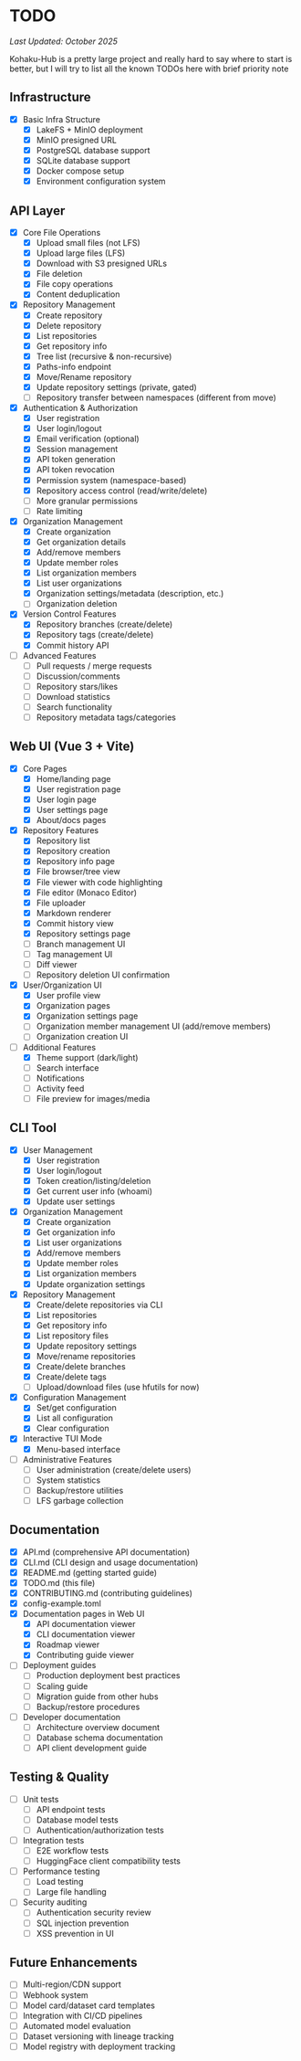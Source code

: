 # TODO

*Last Updated: October 2025*

Kohaku-Hub is a pretty large project and really hard to say where to start is better, but I will try to list all the known TODOs here with brief priority note

## Infrastructure
- [x] Basic Infra Structure
    - [x] LakeFS + MinIO deployment
    - [x] MinIO presigned URL
    - [x] PostgreSQL database support
    - [x] SQLite database support
    - [x] Docker compose setup
    - [x] Environment configuration system

## API Layer
- [x] Core File Operations
    - [x] Upload small files (not LFS)
    - [x] Upload large files (LFS)
    - [x] Download with S3 presigned URLs
    - [x] File deletion
    - [x] File copy operations
    - [x] Content deduplication
- [x] Repository Management
    - [x] Create repository
    - [x] Delete repository
    - [x] List repositories
    - [x] Get repository info
    - [x] Tree list (recursive & non-recursive)
    - [x] Paths-info endpoint
    - [x] Move/Rename repository
    - [x] Update repository settings (private, gated)
    - [ ] Repository transfer between namespaces (different from move)
- [x] Authentication & Authorization
    - [x] User registration
    - [x] User login/logout
    - [x] Email verification (optional)
    - [x] Session management
    - [x] API token generation
    - [x] API token revocation
    - [x] Permission system (namespace-based)
    - [x] Repository access control (read/write/delete)
    - [ ] More granular permissions
    - [ ] Rate limiting
- [x] Organization Management
    - [x] Create organization
    - [x] Get organization details
    - [x] Add/remove members
    - [x] Update member roles
    - [x] List organization members
    - [x] List user organizations
    - [x] Organization settings/metadata (description, etc.)
    - [ ] Organization deletion
- [x] Version Control Features
    - [x] Repository branches (create/delete)
    - [x] Repository tags (create/delete)
    - [x] Commit history API
- [ ] Advanced Features
    - [ ] Pull requests / merge requests
    - [ ] Discussion/comments
    - [ ] Repository stars/likes
    - [ ] Download statistics
    - [ ] Search functionality
    - [ ] Repository metadata tags/categories

## Web UI (Vue 3 + Vite)
- [x] Core Pages
    - [x] Home/landing page
    - [x] User registration page
    - [x] User login page
    - [x] User settings page
    - [x] About/docs pages
- [x] Repository Features
    - [x] Repository list
    - [x] Repository creation
    - [x] Repository info page
    - [x] File browser/tree view
    - [x] File viewer with code highlighting
    - [x] File editor (Monaco Editor)
    - [x] File uploader
    - [x] Markdown renderer
    - [x] Commit history view
    - [x] Repository settings page
    - [ ] Branch management UI
    - [ ] Tag management UI
    - [ ] Diff viewer
    - [ ] Repository deletion UI confirmation
- [x] User/Organization UI
    - [x] User profile view
    - [x] Organization pages
    - [x] Organization settings page
    - [ ] Organization member management UI (add/remove members)
    - [ ] Organization creation UI
- [ ] Additional Features
    - [x] Theme support (dark/light)
    - [ ] Search interface
    - [ ] Notifications
    - [ ] Activity feed
    - [ ] File preview for images/media

## CLI Tool
- [x] User Management
    - [x] User registration
    - [x] User login/logout
    - [x] Token creation/listing/deletion
    - [x] Get current user info (whoami)
    - [x] Update user settings
- [x] Organization Management
    - [x] Create organization
    - [x] Get organization info
    - [x] List user organizations
    - [x] Add/remove members
    - [x] Update member roles
    - [x] List organization members
    - [x] Update organization settings
- [x] Repository Management
    - [x] Create/delete repositories via CLI
    - [x] List repositories
    - [x] Get repository info
    - [x] List repository files
    - [x] Update repository settings
    - [x] Move/rename repositories
    - [x] Create/delete branches
    - [x] Create/delete tags
    - [ ] Upload/download files (use hfutils for now)
- [x] Configuration Management
    - [x] Set/get configuration
    - [x] List all configuration
    - [x] Clear configuration
- [x] Interactive TUI Mode
    - [x] Menu-based interface
- [ ] Administrative Features
    - [ ] User administration (create/delete users)
    - [ ] System statistics
    - [ ] Backup/restore utilities
    - [ ] LFS garbage collection

## Documentation
- [x] API.md (comprehensive API documentation)
- [x] CLI.md (CLI design and usage documentation)
- [x] README.md (getting started guide)
- [x] TODO.md (this file)
- [x] CONTRIBUTING.md (contributing guidelines)
- [x] config-example.toml
- [x] Documentation pages in Web UI
    - [x] API documentation viewer
    - [x] CLI documentation viewer
    - [x] Roadmap viewer
    - [x] Contributing guide viewer
- [ ] Deployment guides
    - [ ] Production deployment best practices
    - [ ] Scaling guide
    - [ ] Migration guide from other hubs
    - [ ] Backup/restore procedures
- [ ] Developer documentation
    - [ ] Architecture overview document
    - [ ] Database schema documentation
    - [ ] API client development guide

## Testing & Quality
- [ ] Unit tests
    - [ ] API endpoint tests
    - [ ] Database model tests
    - [ ] Authentication/authorization tests
- [ ] Integration tests
    - [ ] E2E workflow tests
    - [ ] HuggingFace client compatibility tests
- [ ] Performance testing
    - [ ] Load testing
    - [ ] Large file handling
- [ ] Security auditing
    - [ ] Authentication security review
    - [ ] SQL injection prevention
    - [ ] XSS prevention in UI

## Future Enhancements
- [ ] Multi-region/CDN support
- [ ] Webhook system
- [ ] Model card/dataset card templates
- [ ] Integration with CI/CD pipelines
- [ ] Automated model evaluation
- [ ] Dataset versioning with lineage tracking
- [ ] Model registry with deployment tracking